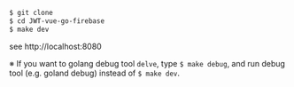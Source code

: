 
```sh
$ git clone
$ cd JWT-vue-go-firebase
$ make dev
```

see http://localhost:8080

※ If you want to golang debug tool `delve`, type `$ make debug`, and run debug tool (e.g. goland debug) instead of `$ make dev`.

